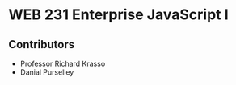 <h1>WEB 231 Enterprise JavaScript I</h1>
<h2>Contributors</h2>
<ul>
  <li>Professor Richard Krasso</li>
  <li>Danial Purselley</li>
</ul>

